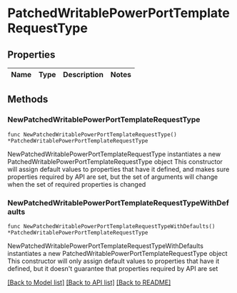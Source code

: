 # PatchedWritablePowerPortTemplateRequestType

## Properties

Name | Type | Description | Notes
------------ | ------------- | ------------- | -------------

## Methods

### NewPatchedWritablePowerPortTemplateRequestType

`func NewPatchedWritablePowerPortTemplateRequestType() *PatchedWritablePowerPortTemplateRequestType`

NewPatchedWritablePowerPortTemplateRequestType instantiates a new PatchedWritablePowerPortTemplateRequestType object
This constructor will assign default values to properties that have it defined,
and makes sure properties required by API are set, but the set of arguments
will change when the set of required properties is changed

### NewPatchedWritablePowerPortTemplateRequestTypeWithDefaults

`func NewPatchedWritablePowerPortTemplateRequestTypeWithDefaults() *PatchedWritablePowerPortTemplateRequestType`

NewPatchedWritablePowerPortTemplateRequestTypeWithDefaults instantiates a new PatchedWritablePowerPortTemplateRequestType object
This constructor will only assign default values to properties that have it defined,
but it doesn't guarantee that properties required by API are set


[[Back to Model list]](../README.md#documentation-for-models) [[Back to API list]](../README.md#documentation-for-api-endpoints) [[Back to README]](../README.md)


